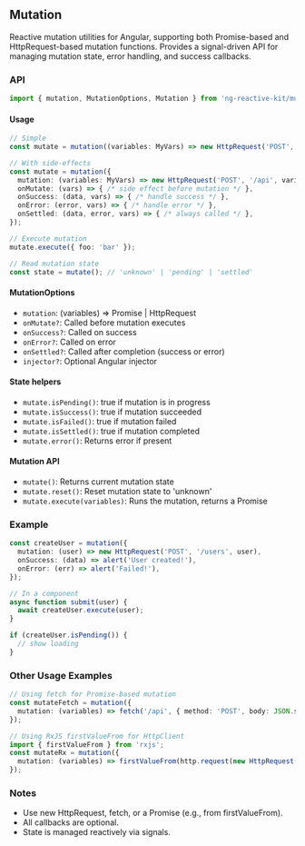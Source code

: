 
## Mutation

Reactive mutation utilities for Angular, supporting both Promise-based and HttpRequest-based mutation functions. Provides a signal-driven API for managing mutation state, error handling, and success callbacks.

### API

```typescript
import { mutation, MutationOptions, Mutation } from 'ng-reactive-kit/mutation';
```

#### Usage

```typescript
// Simple
const mutate = mutation((variables: MyVars) => new HttpRequest('POST', '/api', variables));

// With side-effects
const mutate = mutation({
  mutation: (variables: MyVars) => new HttpRequest('POST', '/api', variables),
  onMutate: (vars) => { /* side effect before mutation */ },
  onSuccess: (data, vars) => { /* handle success */ },
  onError: (error, vars) => { /* handle error */ },
  onSettled: (data, error, vars) => { /* always called */ },
});

// Execute mutation
mutate.execute({ foo: 'bar' });

// Read mutation state
const state = mutate(); // 'unknown' | 'pending' | 'settled'
```

#### MutationOptions

- `mutation`: (variables) => Promise<TData> | HttpRequest<TVariables>
- `onMutate?`: Called before mutation executes
- `onSuccess?`: Called on success
- `onError?`: Called on error
- `onSettled?`: Called after completion (success or error)
- `injector?`: Optional Angular injector

#### State helpers

- `mutate.isPending()`: true if mutation is in progress
- `mutate.isSuccess()`: true if mutation succeeded
- `mutate.isFailed()`: true if mutation failed
- `mutate.isSettled()`: true if mutation completed
- `mutate.error()`: Returns error if present

#### Mutation API

- `mutate()`: Returns current mutation state
- `mutate.reset()`: Reset mutation state to 'unknown'
- `mutate.execute(variables)`: Runs the mutation, returns a Promise

### Example

```typescript
const createUser = mutation({
  mutation: (user) => new HttpRequest('POST', '/users', user),
  onSuccess: (data) => alert('User created!'),
  onError: (err) => alert('Failed!'),
});

// In a component
async function submit(user) {
  await createUser.execute(user);
}

if (createUser.isPending()) {
  // show loading
}
```


### Other Usage Examples

```ts
// Using fetch for Promise-based mutation
const mutateFetch = mutation({
  mutation: (variables) => fetch('/api', { method: 'POST', body: JSON.stringify(variables) }),
});

// Using RxJS firstValueFrom for HttpClient
import { firstValueFrom } from 'rxjs';
const mutateRx = mutation({
  mutation: (variables) => firstValueFrom(http.request(new HttpRequest('POST', '/api', variables))),
});
```

### Notes

- Use new HttpRequest, fetch, or a Promise (e.g., from firstValueFrom).
- All callbacks are optional.
- State is managed reactively via signals.
